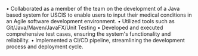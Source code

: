 • Collaborated as a member of the team on the development of a Java based system for USCIS to enable users to
input their medical conditions in an Agile software development environment.
• Utilized tools such as Git/Java/Maven/JavaFX/Unit Testing
• Developed and executed comprehensive test cases, ensuring the system's functionality and reliability.
• Implemented a CI/CD pipeline, streamlining the development process and deployment cycle.
